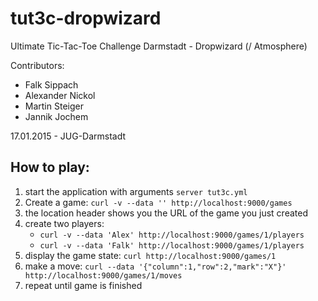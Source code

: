 # tut3c-dropwizard
Ultimate Tic-Tac-Toe Challenge Darmstadt - Dropwizard (/ Atmosphere)

Contributors:

* Falk Sippach
* Alexander Nickol
* Martin Steiger
* Jannik Jochem

17.01.2015 - JUG-Darmstadt

## How to play:

1. start the application with arguments `server tut3c.yml`
2. Create a game: `curl -v --data '' http://localhost:9000/games`
3. the location header shows you the URL of the game you just created
4. create two players:
    * `curl -v --data 'Alex' http://localhost:9000/games/1/players`
    * `curl -v --data 'Falk' http://localhost:9000/games/1/players`
5. display the game state: `curl http://localhost:9000/games/1`
6. make a move: `curl --data '{"column":1,"row":2,"mark":"X"}' http://localhost:9000/games/1/moves`
7. repeat until game is finished
